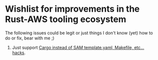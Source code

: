 # Wishlist for improvements in the Rust-AWS tooling ecosystem

The following issues could be legit or just things I don't know (yet) how to do or fix, bear with me ;)

1. Just support [Cargo instead of SAM template.yaml, Makefile, etc... hacks](https://github.com/aws-samples/serverless-rust-demo/issues/4).

